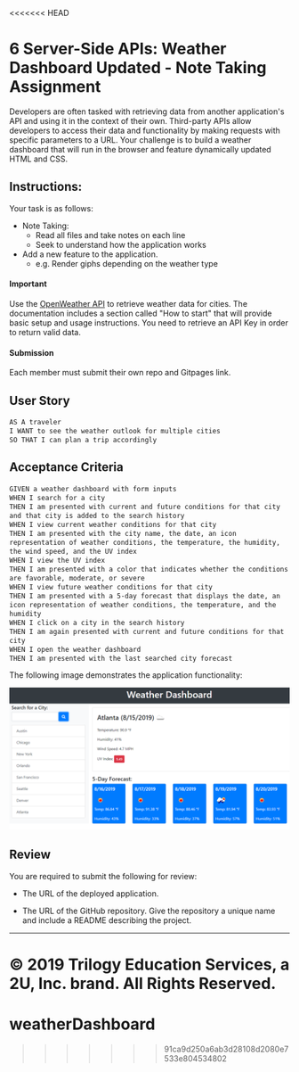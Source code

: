 <<<<<<< HEAD
# 6 Server-Side APIs: Weather Dashboard Updated - Note Taking Assignment
Developers are often tasked with retrieving data from another application's API and using it in the context of their own. Third-party APIs allow developers to access their data and functionality by making requests with specific parameters to a URL. Your challenge is to build a weather dashboard that will run in the browser and feature dynamically updated HTML and CSS.

## Instructions:
Your task is as follows:
* Note Taking:
    - Read all files and take notes on each line
    - Seek to understand how the application works
* Add a new feature to the application.
    - e.g. Render giphs depending on the weather type

#### Important
Use the [OpenWeather API](https://openweathermap.org/api) to retrieve weather data for cities. The documentation includes a section called "How to start" that will provide basic setup and usage instructions. You need to retrieve an API Key in order to return valid data.

#### Submission
Each member must submit their own repo and Gitpages link.

## User Story
```
AS A traveler
I WANT to see the weather outlook for multiple cities
SO THAT I can plan a trip accordingly
```

## Acceptance Criteria

```
GIVEN a weather dashboard with form inputs
WHEN I search for a city
THEN I am presented with current and future conditions for that city and that city is added to the search history
WHEN I view current weather conditions for that city
THEN I am presented with the city name, the date, an icon representation of weather conditions, the temperature, the humidity, the wind speed, and the UV index
WHEN I view the UV index
THEN I am presented with a color that indicates whether the conditions are favorable, moderate, or severe
WHEN I view future weather conditions for that city
THEN I am presented with a 5-day forecast that displays the date, an icon representation of weather conditions, the temperature, and the humidity
WHEN I click on a city in the search history
THEN I am again presented with current and future conditions for that city
WHEN I open the weather dashboard
THEN I am presented with the last searched city forecast
```

The following image demonstrates the application functionality:

![weather dashboard demo](./Assets/06-server-side-apis-homework-demo.png)

## Review

You are required to submit the following for review:

* The URL of the deployed application.

* The URL of the GitHub repository. Give the repository a unique name and include a README describing the project.

- - -
© 2019 Trilogy Education Services, a 2U, Inc. brand. All Rights Reserved.
=======
# weatherDashboard
>>>>>>> 91ca9d250a6ab3d28108d2080e7533e804534802
